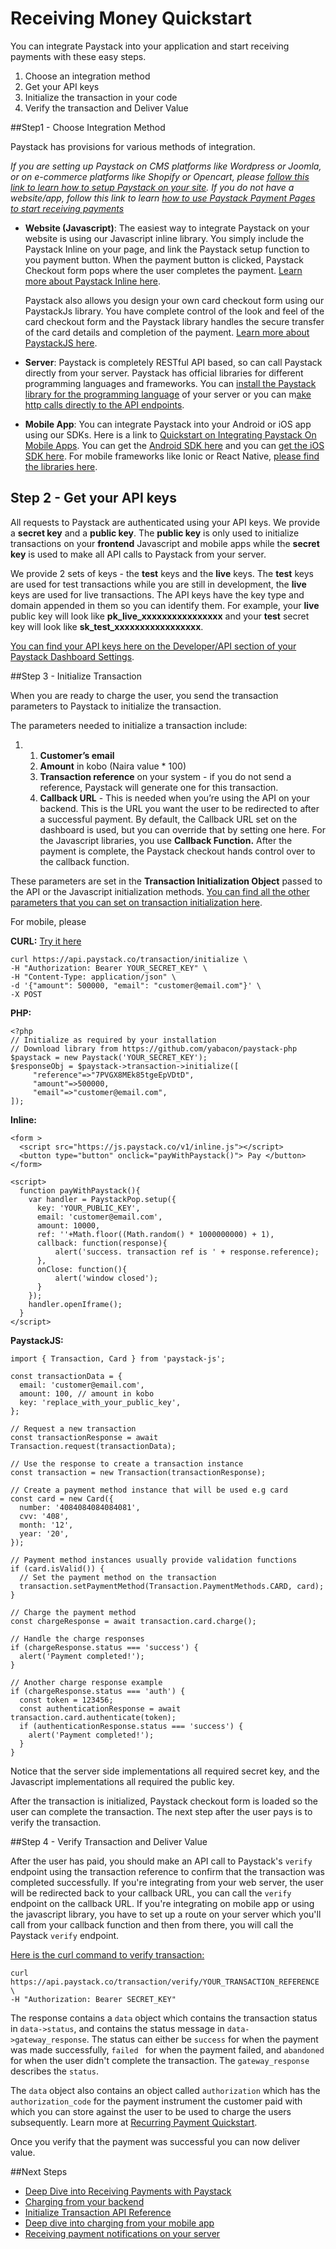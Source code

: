 # Receiving Money Quickstart

You can integrate Paystack into your application and start receiving payments with these easy steps.

1. Choose an integration method
2. Get your API keys
3. Initialize the transaction in your code
4. Verify the transaction and Deliver Value

##Step1 - Choose Integration Method

Paystack has provisions for various methods of integration.

*If you are setting up Paystack on CMS platforms like Wordpress or Joomla, or on e-commerce platforms like Shopify or Opencart, please [follow this link to learn how to setup Paystack on your site](https://paystack.helpscoutdocs.com/category/11-setting-up-paystack). If you do not have a website/app, follow this link to learn [how to use Paystack Payment Pages to start receiving payments](https://paystack.helpscoutdocs.com/article/51-paystack-payment-pages)*

- **Website (Javascript)**: The easiest way to integrate Paystack on your website is using our Javascript inline library. You simply include the Paystack Inline on your page, and link the Paystack setup function to you payment button. When the payment button is clicked, Paystack Checkout form pops where the user completes the payment. [Learn more about Paystack Inline here](https://developers.paystack.co/docs/paystack-inline). 

  Paystack also allows you design your own card checkout form using our PaystackJs library. You have complete control of the look and feel of the card checkout form and the Paystack library handles the secure transfer of the card details and completion of the payment. [Learn more about PaystackJS here](https://developers.paystack.co/docs/paystackjs).

- **Server**: Paystack is completely RESTful API based, so can call Paystack directly from your server. Paystack has official libraries for different programming languages and frameworks. You can [install the Paystack library for the programming language](https://developers.paystack.co/docs/libraries-and-plugins) of your server or you can m[ake http calls directly to the API endpoints](https://developers.paystack.co/v1.0/reference#initialize-a-transaction). 

- **Mobile App**: You can integrate Paystack into your Android or iOS app using our SDKs. Here is a link to [Quickstart on Integrating Paystack On Mobile Apps](https://developers.paystack.co/docs/mobile-quickstart). You can get the [Android SDK here](https://github.com/PaystackHQ/paystack-android) and you can [get the iOS SDK here](https://github.com/PaystackHQ/paystack-ios). For mobile frameworks like Ionic or React Native, [please find the libraries here](https://developers.paystack.co/docs/libraries-and-plugins).

## Step 2 - Get your API keys

All requests to Paystack are authenticated using your API keys. We provide a **secret key** and a **public key**. The **public key** is only used to initialize transactions on your **frontend** Javascript and mobile apps while the **secret key** is used to make all API calls to Paystack from your server. 

We provide 2 sets of keys - the **test** keys and the **live** keys. The **test** keys are used for test transactions while you are still in development, the **live** keys are used for live transactions. The API keys have the key type and domain appended in them so you can identify them. For example, your **live** public key will look like **pk_live_xxxxxxxxxxxxxxxx** and your **test** secret key will look like **sk_test_xxxxxxxxxxxxxxxxx**.

[You can find your API keys here on the Developer/API section of your Paystack Dashboard Settings](http://dashboard.paystack.com/#/settings/developer).

##Step 3 - Initialize Transaction

When you are ready to charge the user, you send the transaction parameters to Paystack to initialize the transaction. 

The parameters needed to initialize a transaction include:

1. 1. **Customer’s email**
   2. **Amount** in kobo (Naira value * 100)
   3. **Transaction reference** on your system - if you do not send a reference, Paystack will generate one for this transaction.
   4. **Callback URL** - This is needed when you’re using the API on your backend. This is the URL you want the user to be redirected to after a successful payment. By default, the Callback URL set on the dashboard is used, but you can override that by setting one here. For the Javascript libraries, you use **Callback Function.** After the payment is complete, the Paystack checkout hands control over to the callback function.

These parameters are set in the **Transaction Initialization Object** passed to the API or the Javascript initialization methods. [You can find all the other parameters that you can set on transaction initialization here](https://developers.paystack.co/v1.0/reference#initialize-a-transaction).

For mobile, please 

**CURL:** [Try it here](https://developers.paystack.co/v1.0/reference#initialize-a-transaction)

```
curl https://api.paystack.co/transaction/initialize \
-H "Authorization: Bearer YOUR_SECRET_KEY" \
-H "Content-Type: application/json" \
-d '{"amount": 500000, "email": "customer@email.com"}' \
-X POST
```

**PHP:**

```
<?php
// Initialize as required by your installation
// Download library from https://github.com/yabacon/paystack-php
$paystack = new Paystack('YOUR_SECRET_KEY');
$responseObj = $paystack->transaction->initialize([
     "reference"=>"7PVGX8MEk85tgeEpVDtD",
     "amount"=>500000,
     "email"=>"customer@email.com",
]);
```

**Inline:**

```
<form >
  <script src="https://js.paystack.co/v1/inline.js"></script>
  <button type="button" onclick="payWithPaystack()"> Pay </button> 
</form>
 
<script>
  function payWithPaystack(){
    var handler = PaystackPop.setup({
      key: 'YOUR_PUBLIC_KEY',
      email: 'customer@email.com',
      amount: 10000,
      ref: ''+Math.floor((Math.random() * 1000000000) + 1),
      callback: function(response){
          alert('success. transaction ref is ' + response.reference);
      },
      onClose: function(){
          alert('window closed');
      }
    });
    handler.openIframe();
  }
</script>
```

**PaystackJS:**

```
import { Transaction, Card } from 'paystack-js';

const transactionData = {
  email: 'customer@email.com',
  amount: 100, // amount in kobo
  key: 'replace_with_your_public_key',
};

// Request a new transaction
const transactionResponse = await Transaction.request(transactionData); 

// Use the response to create a transaction instance
const transaction = new Transaction(transactionResponse);

// Create a payment method instance that will be used e.g card
const card = new Card({ 
  number: '4084084084084081', 
  cvv: '408', 
  month: '12', 
  year: '20', 
});

// Payment method instances usually provide validation functions
if (card.isValid()) {
  // Set the payment method on the transaction
  transaction.setPaymentMethod(Transaction.PaymentMethods.CARD, card);
}

// Charge the payment method
const chargeResponse = await transaction.card.charge();

// Handle the charge responses
if (chargeResponse.status === 'success') {
  alert('Payment completed!');
}

// Another charge response example
if (chargeResponse.status === 'auth') {
  const token = 123456;
  const authenticationResponse = await transaction.card.authenticate(token);
  if (authenticationResponse.status === 'success') {
    alert('Payment completed!');
  }
}
```

Notice that the server side implementations all required secret key, and the Javascript implementations all required the public key. 

After the transaction is initialized, Paystack checkout form is loaded so the user can complete the transaction. The next step after the user pays is to verify the transaction.

##Step 4 - Verify Transaction and Deliver Value

After the user has paid, you should make an API call to Paystack's `verify` endpoint using the transaction reference to confirm that the transaction was completed successfully. If you're integrating from your web server, the user will be redirected back to your callback URL, you can call the `verify` endpoint on the callback URL. If you're integrating on mobile app or using the javascript library, you have to set up a route on your server which you'll call from your callback function and then from there, you will call the Paystack `verify` endpoint.

[Here is the curl command to verify transaction:](https://developers.paystack.co/v1.0/reference#verify-transaction)

```
curl https://api.paystack.co/transaction/verify/YOUR_TRANSACTION_REFERENCE \
-H "Authorization: Bearer SECRET_KEY"
```

The response contains a `data` object which contains the transaction status in `data->status`, and contains the status message in  `data->gateway_response`. The status can either be `success` for when the payment was made successfully, `failed ` for when the payment failed, and `abandoned` for when the user didn't complete the transaction. The `gateway_response` describes the `status`.

The `data` object also contains an object called `authorization` which has the `authorization_code` for the payment instrument the customer paid with which you can store against the user to be used to charge the users subsequently. Learn more at [Recurring Payment Quickstart](https://developers.paystack.co/docs/recurring-quickstart).

Once you verify that the payment was successful you can now deliver value.

##Next Steps

- [Deep Dive into Receiving Payments with Paystack](https://developers.paystack.co/docs/guides/receiving-payments)
- [Charging from your backend](https://developers.paystack.co/docs/guides/server-guide)
- [Initialize Transaction API Reference](https://developers.paystack.co/v1.0/reference#initialize-a-transaction)
- [Deep dive into charging from your mobile app](htttps://developers.paystack.co/docs/guides/mobile)
- [Receiving payment notifications on your server](https://developers.paystack.co/v1.0/docs/events)

